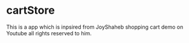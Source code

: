 # cartStore
This is a app which is inpsired from JoyShaheb shopping cart demo on Youtube all rights reserved to him.
